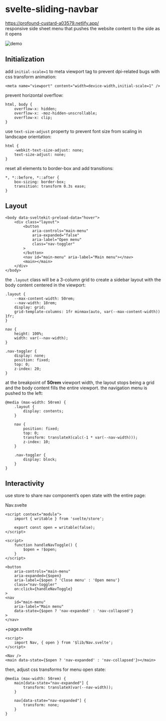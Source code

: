# svelte-sliding-navbar
<https://profound-custard-a03579.netlify.app/>  
responsive side sheet menu that pushes the website content to the side as it opens

![demo](demo.gif)

## Initialization
add `initial-scale=1` to meta viewport tag to prevent dpi-related bugs with css transform animation:

	<meta name="viewport" content="width=device-width,initial-scale=1" />

prevent horizontal overflow:

	html, body {
		overflow-x: hidden;
		overflow-x: -moz-hidden-unscrollable;
		overflow-x: clip;
	}

use `text-size-adjust` property to prevent font size from scaling in landscape orientation:

	html {
		-webkit-text-size-adjust: none;
		text-size-adjust: none;
	}

reset all elements to border-box and add transitions:

	*, *::before, *::after {
		box-sizing: border-box;
		transition: transform 0.3s ease;
	}

## Layout
	<body data-sveltekit-preload-data="hover">
		<div class="layout">
			<button
				aria-controls="main-menu"
				aria-expanded="false"
				aria-label="Open menu"
				class="nav-toggler"
			>
			</button>
			<nav id="main-menu" aria-label="Main menu"></nav>
			<main></main>
		</div>
	</body>

the `.layout` class will be a 3-column grid to create a sidebar layout with the body content centered in the viewport:

	.layout {
		--max-content-width: 50rem;
		--nav-width: 18rem;
		display: grid;
		grid-template-columns: 1fr minmax(auto, var(--max-content-width)) 1fr;
	}

	nav {
		height: 100%;
		width: var(--nav-width);
	}

	.nav-toggler {
		display: none;
		position: fixed;
		top: 0;
		z-index: 20;
	}

at the breakpoint of **50rem** viewport width, the layout stops being a grid and the body content fills the entire viewport. the navigation menu is pushed to the left:

	@media (max-width: 50rem) {
		.layout {
			display: contents;
		}

		nav {
			position: fixed;
			top: 0;
			transform: translateX(calc(-1 * var(--nav-width)));
			z-index: 10;
		}

		.nav-toggler {
			display: block;
		}
	}

## Interactivity
use store to share nav component’s open state with the entire page:

Nav.svelte

	<script context="module">
		import { writable } from 'svelte/store';

		export const open = writable(false);
	</script>

	<script>
		function handleNavToggle() {
			$open = !$open;
		}
	</script>

	<button
		aria-controls="main-menu"
		aria-expanded={$open}
		aria-label={$open ? 'Close menu' : 'Open menu'}
		class="nav-toggler"
		on:click={handleNavToggle}
	>
	<nav
		id="main-menu"
		aria-label="Main menu"
		data-state={$open ? 'nav-expanded' : 'nav-collapsed'}
	>
	</nav>

+page.svelte

	<script>
		import Nav, { open } from '$lib/Nav.svelte';
	</script>

	<Nav />
	<main data-state={$open ? 'nav-expanded' : 'nav-collapsed'}></main>

then, adjust css transforms for menu open state:

	@media (max-width: 50rem) {
		main[data-state="nav-expanded"] {
			transform: translateX(var(--nav-width));
		}

		nav[data-state="nav-expanded"] {
			transform: none;
		}
	}
